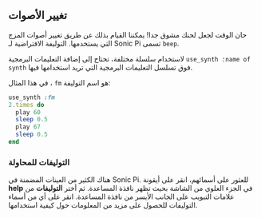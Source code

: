 ## تغيير الأصوات

حان الوقت لجعل لحنك مشوق جدا! يمكننا القيام بذلك عن طريق تغيير أصوات المزج التي يستخدمها. التوليفة الافتراضية لـ Sonic Pi تسمى `beep`.

لاستخدام سلسلة مختلفة، تحتاج إلى إضافة التعليمات البرمجية `use_synth :name of synth` فوق تسلسل التعليمات البرمجية التي تريد استخدامها فيها.

في هذا المثال ، `fm` هو اسم التوليفة:

```ruby
use_synth :fm
2.times do
  play 60
  sleep 0.5
  play 67
  sleep 0.5
end
```

### التوليفات للمحاولة

هناك الكثير من العينات المضمنة في Sonic Pi. للعثور على أسمائهم، انقر على أيقونة **help** في الجزء العلوي من الشاشة بحيث تظهر نافذة المساعدة. ثم أختر **التوليفات** من علامات التبويب على الجانب الأيسر من نافذة المساعدة. انقر على أي من أسماء التوليفات للحصول على مزيد من المعلومات حول كيفية استخدامها.